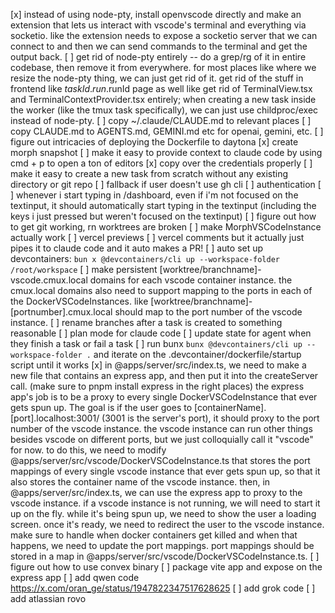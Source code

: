 [x] instead of using node-pty, install openvscode directly and make an extension that lets us interact with vscode's terminal and everything via socketio. like the extension needs to expose a socketio server that we can connect to and then we can send commands to the terminal and get the output back.
[ ] get rid of node-pty entirely -- do a grep/rg of it in entire codebase, then remove it from everywhere. for most places like where we resize the node-pty thing, we can just get rid of it. get rid of the stuff in frontend like $taskId.run.$runId page as well like get rid of TerminalView.tsx and TerminalContextProvider.tsx entirely; when creating a new task inside the worker (like the tmux task specifically), we can just use childproc/exec instead of node-pty.
[ ] copy ~/.claude/CLAUDE.md to relevant places
[ ] copy CLAUDE.md to AGENTS.md, GEMINI.md etc for openai, gemini, etc.
[ ] figure out intricacies of deploying the Dockerfile to daytona
[x] create morph snapshot
[ ] make it easy to provide context to claude code by using cmd + p to open a ton of editors
[x] copy over the credentials properly
[ ] make it easy to create a new task from scratch without any existing directory or git repo
[ ] fallback if user doesn't use gh cli
[ ] authentication
[ ] whenever i start typing in /dashboard, even if i'm not focused on the textinput, it should automatically start typing in the textinput (including the keys i just pressed but weren't focused on the textinput)
[ ] figure out how to get git working, rn worktrees are broken
[ ] make MorphVSCodeInstance actually work
[ ] vercel previews
[ ] vercel comments but it actually just pipes it to claude code and it auto makes a PR!
[ ] auto set up devcontainers: `bun x @devcontainers/cli up --workspace-folder /root/workspace`
[ ] make persistent [worktree/branchname]-vscode.cmux.local domains for each vscode container instance. the cmux.local domains also need to support mapping to the ports in each of the DockerVSCodeInstances. like [worktree/branchname]-[portnumber].cmux.local should map to the port number of the vscode instance.
[ ] rename branches after a task is created to something reasonable
[ ] plan mode for claude code
[ ] update state for agent when they finish a task or fail a task
[ ] run bunx `bunx @devcontainers/cli up --workspace-folder .` and iterate on the .devcontainer/dockerfile/startup script until it works
[x] in @apps/server/src/index.ts, we need to make a new file that contains an express app, and then put it into the createServer call. (make sure to pnpm install express in the right places) the express app's job is to be a proxy to every single DockerVSCodeInstance that ever gets spun up. The goal is if the user goes to [containerName].[port].localhost:3001/ (3001 is the server's port), it should proxy to the port number of the vscode instance. the vscode instance can run other things besides vscode on different ports, but we just colloquially call it "vscode" for now. to do this, we need to modify @apps/server/src/vscode/DockerVSCodeInstance.ts that stores the port mappings of every single vscode instance that ever gets spun up, so that it also stores the container name of the vscode instance. then, in @apps/server/src/index.ts, we can use the express app to proxy to the vscode instance. if a vscode instance is not running, we will need to start it up on the fly. while it's being spun up, we need to show the user a loading screen. once it's ready, we need to redirect the user to the vscode instance. make sure to handle when docker containers get killed and when that happens, we need to update the port mappings. port mappings should be stored in a map in @apps/server/src/vscode/DockerVSCodeInstance.ts.
[ ] figure out how to use convex binary
[ ] package vite app and expose on the express app
[ ] add qwen code https://x.com/oran_ge/status/1947822347517628625
[ ] add grok code
[ ] add atlassian rovo
